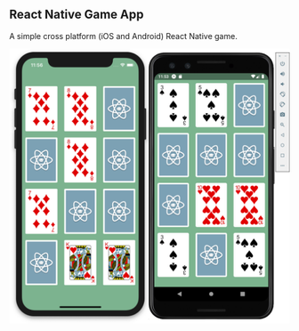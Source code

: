 ## React Native Game App

A simple cross platform (iOS and Android) React Native game. 

![Reference Designs](./assets/reference.png)
